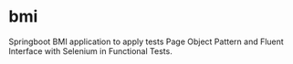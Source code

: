 # bmi
Springboot BMI application to apply tests Page Object Pattern and Fluent Interface with Selenium in Functional Tests.
